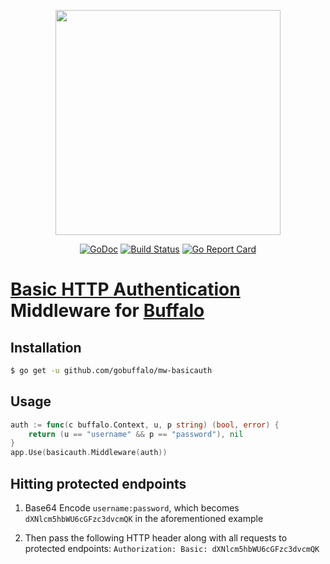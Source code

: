 <p align="center"><img src="https://github.com/gobuffalo/buffalo/blob/master/logo.svg" width="360"></p>

<p align="center">
  <a href="https://godoc.org/github.com/gobuffalo/mw-basicauth"><img src="https://godoc.org/github.com/gobuffalo/mw-basicauth?status.svg" alt="GoDoc"></a>
  <a href="https://travis-ci.org/gobuffalo/mw-basicauth"><img src="https://travis-ci.org/gobuffalo/mw-basicauth.svg?branch=master" alt="Build Status"></a>
  <a href="https://goreportcard.com/report/github.com/gobuffalo/mw-basicauth"><img src="https://goreportcard.com/badge/github.com/gobuffalo/mw-basicauth" alt="Go Report Card" /></a>
</p>

# [Basic HTTP Authentication](https://tools.ietf.org/html/rfc7617) Middleware for [Buffalo](https://github.com/gobuffalo/buffalo)

## Installation

```bash
$ go get -u github.com/gobuffalo/mw-basicauth
```

## Usage

```go
auth := func(c buffalo.Context, u, p string) (bool, error) {
    return (u == "username" && p == "password"), nil
}
app.Use(basicauth.Middleware(auth))
```

## Hitting protected endpoints

1. Base64 Encode `username:password`, which becomes `dXNlcm5hbWU6cGFzc3dvcmQK` in the aforementioned example

2. Then pass the following HTTP header along with all requests to protected endpoints: `Authorization: Basic: dXNlcm5hbWU6cGFzc3dvcmQK`
